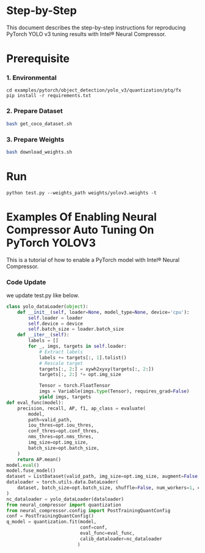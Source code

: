 Step-by-Step
============

This document describes the step-by-step instructions for reproducing PyTorch YOLO v3 tuning results with Intel® Neural Compressor.


# Prerequisite

### 1. Environmental

```shell
cd examples/pytorch/object_detection/yolo_v3/quantization/ptq/fx
pip install -r requirements.txt
```

### 2. Prepare Dataset

```bash
bash get_coco_dataset.sh
```

### 3. Prepare Weights

```bash
bash download_weights.sh
```

# Run

```shell
python test.py --weights_path weights/yolov3.weights -t
```

Examples Of Enabling Neural Compressor Auto Tuning On PyTorch YOLOV3
=======================================================

This is a tutorial of how to enable a PyTorch model with Intel® Neural Compressor.




### Code Update

we update test.py like below.

```python
class yolo_dataLoader(object):
    def __init__(self, loader=None, model_type=None, device='cpu'):
        self.loader = loader
        self.device = device
        self.batch_size = loader.batch_size
    def __iter__(self):
        labels = []
        for _, imgs, targets in self.loader:
            # Extract labels
            labels += targets[:, 1].tolist()
            # Rescale target
            targets[:, 2:] = xywh2xyxy(targets[:, 2:])
            targets[:, 2:] *= opt.img_size

            Tensor = torch.FloatTensor
            imgs = Variable(imgs.type(Tensor), requires_grad=False)
            yield imgs, targets
def eval_func(model):
    precision, recall, AP, f1, ap_class = evaluate(
        model,
        path=valid_path,
        iou_thres=opt.iou_thres,
        conf_thres=opt.conf_thres,
        nms_thres=opt.nms_thres,
        img_size=opt.img_size,
        batch_size=opt.batch_size,
    )
    return AP.mean()
model.eval()
model.fuse_model()
dataset = ListDataset(valid_path, img_size=opt.img_size, augment=False, multiscale=False)
dataloader = torch.utils.data.DataLoader(
    dataset, batch_size=opt.batch_size, shuffle=False, num_workers=1, collate_fn=dataset.collate_fn
)
nc_dataloader = yolo_dataLoader(dataloader)
from neural_compressor import quantization
from neural_compressor.config import PostTrainingQuantConfig
conf = PostTrainingQuantConfig()
q_model = quantization.fit(model,
                           conf=conf,
                           eval_func=eval_func,
                           calib_dataloader=nc_dataloader
                          )

```

